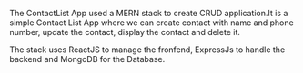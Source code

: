 The ContactList App used a  MERN stack to create CRUD application.It is a simple  Contact List App where we can create contact with name and phone number,
update the contact, display the contact and delete it.

The stack uses ReactJS to manage the fronfend, ExpressJs to handle the backend and MongoDB for the Database.
